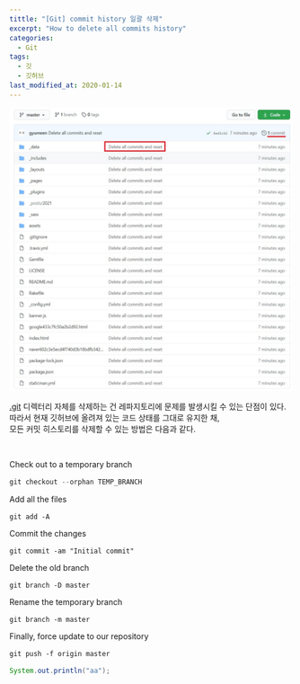 ```yaml
---
tittle: "[Git] commit history 일괄 삭제"
excerpt: "How to delete all commits history"
categories:
  - Git
tags:
  - 깃
  - 깃허브
last_modified_at: 2020-01-14
---
```


![](https://github.com/gyumeen/blog-images/blob/main/2021/01/Delete%20commits%20history/1.jpg?raw=true)

<U>.git</U> 디렉터리 자체를 삭제하는 건 레파지토리에 문제를 발생시킬 수 있는 단점이 있다.  
따라서 현재 깃허브에 올려져 있는 코드 상태를 그대로 유지한 채,  
모든 커밋 히스토리를 삭제할 수 있는 방법은 다음과 같다.

<br/>

Check out to a temporary branch  

```java
git checkout --orphan TEMP_BRANCH
```

Add all the files

```
git add -A
```

Commit the changes  

```
git commit -am "Initial commit"
```

Delete the old branch

```
git branch -D master
```

Rename the temporary branch  

```
git branch -m master
```

Finally, force update to our repository  

```
git push -f origin master
```

  
``` java
System.out.println("aa");
```
